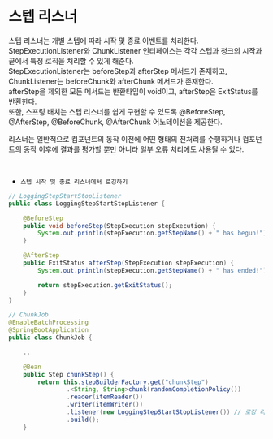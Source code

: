 # 스텝 리스너

스텝 리스너는 개별 스텝에 따라 시작 및 종료 이벤트를 처리한다.  
StepExecutionListener와 ChunkListener 인터페이스는 각각 스텝과 청크의 시작과 끝에서 특정 로직을 처리할 수 있게 해준다.  
StepExecutionListener는 beforeStep과 afterStep 메서드가 존재하고, ChunkListener는 beforeChunk와 afterChunk 메서드가 존재한다.  
afterStep을 제외한 모든 메서드는 반환타입이 void이고, afterStep은 ExitStatus를 반환한다.  
또한, 스프링 배치는 스텝 리스너를 쉽게 구현할 수 있도록 @BeforeStep, @AfterStep, @BeforeChunk, @AfterChunk 어노테이션을 제공한다.  

리스너는 일반적으로 컴포넌트의 동작 이전에 어떤 형태의 전처리를 수행하거나 컴포넌트의 동작 이후에 결과를 평가할 뿐만 아니라 일부 오류 처리에도 사용될 수 있다.  

<br/>

 - `스텝 시작 및 종료 리스너에서 로깅하기`
```Java
// LoggingStepStartStopListener
public class LoggingStepStartStopListener {

	@BeforeStep
	public void beforeStep(StepExecution stepExecution) {
		System.out.println(stepExecution.getStepName() + " has begun!");
	}

	@AfterStep
	public ExitStatus afterStep(StepExecution stepExecution) {
		System.out.println(stepExecution.getStepName() + " has ended!");

		return stepExecution.getExitStatus();
	}
}

// ChunkJob
@EnableBatchProcessing
@SpringBootApplication
public class ChunkJob {

    .. 

	@Bean
	public Step chunkStep() {
		return this.stepBuilderFactory.get("chunkStep")
				.<String, String>chunk(randomCompletionPolicy())
				.reader(itemReader())
				.writer(itemWriter())
				.listener(new LoggingStepStartStopListener()) // 로깅 리스너 등록
				.build();
	}
```
